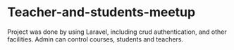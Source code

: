 # Teacher-and-students-meetup
Project was done by using Laravel, including crud authentication, and other facilities. Admin can control courses, students and teachers.
